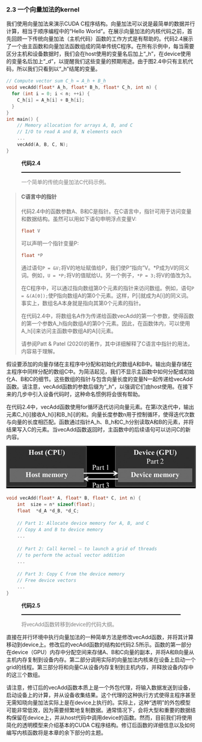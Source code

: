 ### 2.3 一个向量加法的kernel

我们使用向量加法来演示CUDA C程序结构。向量加法可以说是最简单的数据并行计算，相当于顺序编程中的“Hello World”。在展示向量加法的内核代码之前，首先回顾一下传统向量加法（主机代码）函数的工作方式是有帮助的。代码2.4展示了一个由主函数和向量加法函数组成的简单传统C程序。在所有示例中，每当需要区分主机和设备数据时，我们会在host使用的变量名后加上“\_h”，在device使用的变量名后加上“\_d”，以提醒我们这些变量的预期用途。由于图2.4中只有主机代码，所以我们只看到以“_h”结尾的变量。

```C
// Compute vector sum C_h = A_h + B_h
void vecAdd(float* A_h, float* B_h, float* C_h, int n) {
  for (int i = 0; i < n; ++i) {
    C_h[i] = A_h[i] + B_h[i];
  }
}
int main() {
	// Memory allocation for arrays A, B, and C
	// I/O to read A and B, N elements each
	...
	vecAdd(A, B, C, N);
}
```

<figure>
    <style>
     hr {
         border: none;
         height: 2px;
         background-color: black;
         margin: 5px auto;
     }
	</style>
    <figcaption>
        <p class="no-indent" style="font-weight: bold;">
        代码2.4
        </p>
       	<hr style="border: none; height: 2px; background-color: black; margin: 5px auto;">
        <p class="no-indent" style="font-family: 'Arial', 'Helvetica', sans-serif;color: #808080">
            一个简单的传统向量加法C代码示例。
        </p>
    </figcaption>
</figure>

> #### C语言中的指针
>
> 代码2.4中的函数参数A、B和C是指针。在C语言中，指针可用于访问变量和数据结构。虽然可以用如下语句申明浮点变量V:
>
> ```c
> float V
> ```
>
> 可以声明一个指针变量P:
>
> ```c
> float *P
> ```
>
> 通过语句`P = &V;`将V的地址赋值给P，我们使P“指向”V。*P成为V的同义词。例如，`U = *P;`将V的值赋给U。另一个例子，`*P = 3;`将V的值改为3。
>
> 在C程序中，可以通过指向数组第0个元素的指针来访问数组。例如，语句`P = &(A[0]);`使P指向数组A的第0个元素。这样，P[i]就成为A[i]的同义词。事实上，数组名A本身就是指向其第0个元素的指针。
>
> 在代码2.4中，将数组名A作为传递给函数vecAdd的第一个参数，使得函数的第一个参数A_h指向数组A的第0个元素。因此，在函数体内，可以使用A_h[i]来访问主函数中数组A的A[i]元素。
>
> 请参阅Patt & Patel (2020)的著作，其中详细解释了C语言中指针的用法，内容易于理解。

假设要添加的向量存储在主程序中分配和初始化的数组A和B中。输出向量存储在主程序中同样分配的数组C中。为简洁起见，我们不显示主函数中如何分配或初始化A、B和C的细节。这些数组的指针与包含向量长度的变量N一起传递给vecAdd函数。请注意，vecAdd函数的参数后缀为“_h”，以强调它们由host使用。在接下来的几步中引入设备代码时，这种命名惯例将会很有帮助。

在代码2.4中，vecAdd函数使用for循环迭代访问向量元素。在第i次迭代中，输出元素C_h[i]接收A_h[i]和B_h[i]的和。向量长度参数n用于控制循环，使得迭代次数与向量的长度相匹配。函数通过指针A_h、B_h和C_h分别读取A和B的元素，并将结果写入C的元素。当vecAdd函数返回时，主函数中的后续语句可以访问C的新内容。

<img id="fig1.1" src="..\pic\chapter2\fig2.5.jpeg">

```c
void vecAdd(float* A, float* B, float* C, int n) {
	int  size = n* sizeof(float);
	float  *d_A *d_B, *d_C;
	
	// Part 1: Allocate device memory for A, B, and C
	// Copy A and B to device memory
	...

	// Part 2: Call kernel – to launch a grid of threads
	// to perform the actual vector addition
	...

	// Part 3: Copy C from the device memory
	// Free device vectors
	...
}
```

<figure>
    <style>
     hr {
         border: none;
         height: 2px;
         background-color: black;
         margin: 5px auto;
     }
	</style>
    <figcaption>
        <p class="no-indent" style="font-weight: bold;">
        代码2.5
        </p>
       	<hr style="border: none; height: 2px; background-color: black; margin: 5px auto;">
        <p class="no-indent" style="font-family: 'Arial', 'Helvetica', sans-serif;color: #808080">
            将vecAdd函数转移到device的代码大纲。
        </p>
    </figcaption>
</figure>
直接在并行环境中执行向量加法的一种简单方法是修改vecAdd函数，并将其计算移动到device上。修改后的vecAdd函数的结构如代码2.5所示。函数的第一部分在device（GPU）内存中分配空间来存储A、B和C向量的副本，并将A和B向量从主机内存复制到设备内存。第二部分调用实际的向量加法内核来在设备上启动一个grid的线程。第三部分将和向量C从设备内存复制到主机内存，并释放设备内存中的这三个数组。

请注意，修订后的vecAdd函数本质上是一个外包代理，将输入数据发送到设备，启动设备上的计算，并从设备收集结果。这个代理的这种执行方式使得主程序甚至无需知晓向量加法实际上是在device上执行的。实际上，这种“透明”的外包模型可能非常低效，因为需要频繁地复制数据。通常情况下，会将大型和重要的数据结构保留在device上，并从host代码中调用device的函数。然而，目前我们将使用简化的透明模型来介绍基本的CUDA C程序结构。修订后函数的详细信息以及如何编写内核函数将是本章的余下部分的主题。
